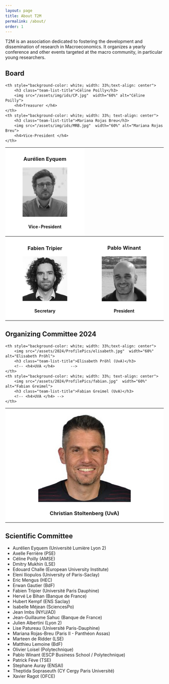 ```yaml
---
layout: page
title: About T2M
permalink: /about/
order: 1
---
```


T2M is an association dedicated to fostering the development and dissemination of research in Macroeconomics. It organizes a yearly conference and other events targeted at the macro community, in particular young researchers.

## Board

<table style="width:100%" >
  <tr>
	<th style="background-color: white; width: 33%; text-align: center">
		<h3 class="team-list-title">Aurélien Eyquem</h3>
		<img src="/assets/img/ids/AE.jpg" width="60%" alt="Aurélien Eyquem">
		<h4>Vice-President </h4>		
	</th>

	<th style="background-color: white; width: 33%;text-align: center">
		<h3 class="team-list-title">Céline Poilly</h3>
		<img src="/assets/img/ids/CP.jpg"  width="60%" alt="Céline Poilly">
		<h4>Treasurer </h4>		
	</th>
	<th style="background-color: white; width: 33%; text-align: center">
		<h3 class="team-list-title">Mariana Rojas Breu</h3>
		<img src="/assets/img/ids/MRB.jpg"  width="60%" alt="Mariana Rojas Breu">
		<h4>Vice-President </h4>
	</th>
  </tr>
  <tr>
	<th style="background-color: white; width: 33%; text-align: center">
		<h3 class="team-list-title">Fabien Tripier </h3>
		<img src="/assets/img/ids/FT.jpg" width="60%" alt="Fabien Tripier">
		<h4>Secretary </h4>		
	</th>
	<th style="background-color: white;  width: 33%; text-align: center">
		<h3 class="team-list-title">Pablo Winant </h3>
		<img src="/assets/img/ids/PW.jpg"  width="60%" alt="Pablo Winant">
		<h4>President </h4>		
	</th>
  </tr>
</table>

## Organizing Committee 2024


<table style="width:100%" >
  <tr>
	<th style="background-color: white; width: 33%; text-align: center">
		<img src="/assets/2024/ProfilePics/christian.jpeg" width="60%" alt="Christian Stoltenberg">
		<h3 class="team-list-title">Christian Stoltenberg (UvA)</h3>
		<!-- <h4>UVA </h4>		 -->
	</th>

	<th style="background-color: white; width: 33%;text-align: center">
		<img src="/assets/2024/ProfilePics/elisabeth.jpg"  width="60%" alt="Elisabeth Pröhl">
		<h3 class="team-list-title">Elisabeth Pröhl (UvA)</h3>
		<!-- <h4>UVA </h4>		 -->
	</th>
	<th style="background-color: white; width: 33%; text-align: center">
		<img src="/assets/2024/ProfilePics/fabian.jpg"  width="60%" alt="Fabian Greimel">
		<h3 class="team-list-title">Fabian Greimel (UvA)</h3>
		<!-- <h4>UVA </h4> -->
	</th>
  </tr>

</table>


## Scientific Committee

- Aurélien Eyquem (Université Lumière Lyon 2)
- Axelle Ferrière (PSE)
- Céline Poilly (AMSE)
- Dmitry Mukhin (LSE)
- Edouard Challe (European University Institute)
- Eleni Iliopulos (University of Paris-Saclay)
- Eric Mengus (HEC)
- Erwan Gautier (BdF)
- Fabien Tripier (Université Paris Dauphine)
- Hervé Le Bihan (Banque de France)
- Hubert Kempf (ENS Saclay)
- Isabelle Méjean (SciencesPo)
- Jean Imbs (NYU/AD)
- Jean-Guillaume Sahuc (Banque de France)
- Julien Albertini (Lyon 2)
- Lise Patureau (Université Paris-Dauphine)
- Mariana Rojas-Breu (Paris II - Panthéon Assas)
- Marteen de Ridder (LSE)
- Matthieu Lemoine (BdF)
- Olivier Loisel (Polytechnique)
- Pablo Winant (ESCP Business School / Polytechnique)
- Patrick Fève (TSE)
- Stephane Auray (ENSAI)
- Theptida Sopraseuth (CY Cergy Paris Université)
- Xavier Ragot (OFCE)

<!-- 
## Sponsors
<img src="{% link /assets/img/logos/cfm.jpg %}" height=100 > <img src="{% link /assets/img/logos/kcl.png %}" height=100 > 
<img src="{% link /assets/img/logos/escp.png %}" height=100 >
<img src="{% link /assets/img/logos/cepremap.svg %}" height=100 > -->
